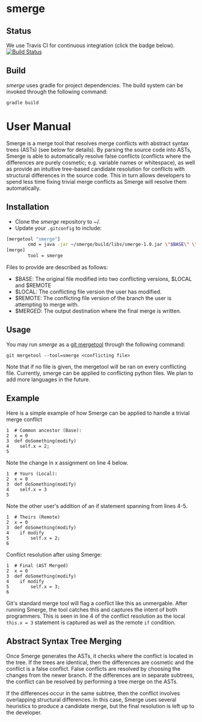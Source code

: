 # smerge
## Status
We use Travis CI for continuous integration (click the badge below). 
[![Build Status](https://travis-ci.org/alvawei/smerge.svg?branch=master)](https://travis-ci.org/alvawei/smerge)

## Build
*smerge* uses gradle for project dependencies. The build system can be invoked through the following command:

```
gradle build
```

# User Manual
Smerge is a merge tool that resolves merge conflicts with abstract syntax trees (ASTs) (see below for details). By parsing the source code into ASTs, Smerge is able to automatically resolve false conflicts (conflicts where the differences are purely cosmetic; e.g. variable names or whitespace), as well as provide an intuitive tree-based candidate resolution for conflicts with structural differences in the source code. This in turn allows developers to spend less time fixing trivial merge conflicts as Smerge will resolve them automatically.


## Installation
* Clone the *smerge* repository to ~/.
* Update your `.gitconfig` to include: 
```bash
[mergetool "smerge"]
        cmd = java -jar ~/smerge/build/libs/smerge-1.0.jar \"$BASE\" \"$LOCAL\" \"$REMOTE\" \"$MERGED\"
[merge]
        tool = smerge
```
Files to provide are described as follows:

* $BASE: The original file modified into two conflicting versions, $LOCAL and $REMOTE
* $LOCAL: The conflicting file version the user has modified.
* $REMOTE: The conflicting file version of the branch the user is attempting to merge with.
* $MERGED: The output destination where the final merge is written.


## Usage
You may run *smerge* as a [git mergetool](https://git-scm.com/docs/git-mergetool) through the following command:

`git mergetool --tool=smerge <conflicting file>`

Note that if no file is given, the mergetool will be ran on every conflicting file. Currently, smerge can be applied to conflicting python files. We plan to add more languages in the future.

## Example

Here is a simple example of how Smerge can be applied to handle a trivial merge conflict
```
1  # Common ancestor (Base):
2  x = 0
3  def doSomething(modify)
4    self.x = 2;
5  
```

Note the change in x assignment on line 4 below.
```
1  # Yours (Local):
2  x = 0
3  def doSomething(modify)
4    self.x = 3
5  
```

Note the other user's addition of an if statement spanning from lines 4-5.
```
1  # Theirs (Remote)
2  x = 0
3  def doSomething(modify)
4    if modify
5        self.x = 2;
6    
```

Conflict resolution after using Smerge:
```
1  # Final (AST Merged)
2  x = 0
3  def doSomething(modify)
4    if modify
5        self.x = 3;
6    
```
Git's standard merge tool will flag a conflict like this as unmergable. After running Smerge, the tool catches this and captures the intent of both programmers. This is seen in line 4 of the conflict resolution as the local `this.x = 3` statement is captured as well as the remote `if` condition.


## Abstract Syntax Tree Merging
Once Smerge generates the ASTs, it checks where the conflict is located in the tree. If the trees are identical, then the differences are cosmetic and the conflict is a false conflict. False conflicts are resolved by choosing the changes from the newer branch. If the differences are in separate subtrees, the conflict can be resolved by performing a tree merge on the ASTs.

If the differences occur in the same subtree, then the conflict involves overlapping structural differences. In this case, Smerge uses several heuristics to produce a candidate merge, but the final resolution is left up to the developer.

